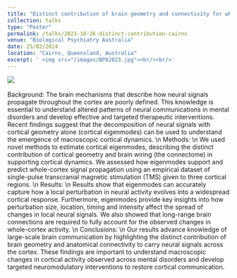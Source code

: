 ```yaml
---
title: "Distinct contribution of brain geometry and connectivity for whole-cortex communication"
collection: talks
type: "Poster"
permalink: /talks/2023-10-26-distinct-contribution-cairns
venue: "Biological Psychiatry Australia"
date: 25/02/2024
location: "Cairns, Queensland, Australia"
excerpt: ' <img src="/images/BPA2023.jpg"><br/><br/>'
---
```

<img src="/images/BPA2023.jpg"><br/><br/>
Background: The brain mechanisms that describe how neural signals propagate throughout the cortex are poorly defined. This knowledge is essential to understand altered patterns of neural communications in mental disorders and develop effective and targeted therapeutic interventions. Recent findings suggest that the decomposition of neural signals with cortical geometry alone (cortical eigenmodes) can be used to understand the emergence of macroscopic cortical dynamics. \n Methods: \n We used novel methods to estimate cortical eigenmodes, describing the distinct contribution of cortical geometry and brain wiring (the connectome) in supporting cortical dynamics. We assessed how eigenmodes support and predict whole-cortex signal propagation using an empirical dataset of single-pulse transcranial magnetic stimulation (TMS) given to three cortical regions. \n Results: \n Results show that eigenmodes can accurately capture how a local perturbation in neural activity evolves into a widespread cortical response. Furthermore, eigenmodes provide key insights into how perturbation size, location, timing and intensity affect the spread of changes in local neural signals. We also showed that long-range brain connections are required to fully account for the observed changes in whole-cortex activity. \n Conclusions: \n Our results advance knowledge of large-scale brain communication by highlighting the distinct contribution of brain geometry and anatomical connectivity to carry neural signals across the cortex. These findings are important to understand macroscopic changes in cortical activity observed across mental disorders and develop targeted neuromodulatory interventions to restore cortical communication.